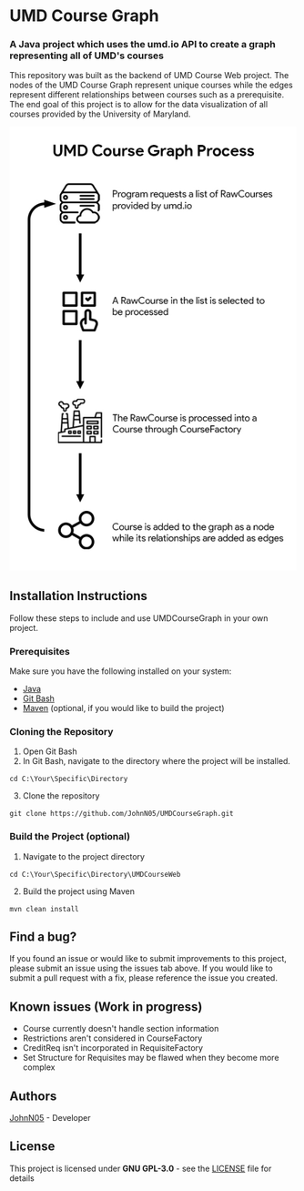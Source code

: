 # UMD Course Graph 
### A Java  project which uses the umd.io API to create a graph representing all of UMD's courses


This repository was built as the backend of UMD Course Web project.  The nodes of the UMD Course Graph represent unique courses while the edges represent different relationships between courses such as a prerequisite.  The end goal of this project is to allow for the data visualization of all courses provided by the University of Maryland.

![Diagram1](images/umdcoursegraph-diagram-1.jpg)

## Installation Instructions

Follow these steps to include and use UMDCourseGraph in your own project.

### Prerequisites

Make sure you have the following installed on your system:
* [Java](https://www.java.com/en/download/)
* [Git Bash](https://git-scm.com/downloads)
* [Maven](https://maven.apache.org/download.cgi) (optional, if you would like to build the project)


### Cloning the Repository

1. Open Git Bash
2. In Git Bash, navigate to the directory where the project will be installed.
```
cd C:\Your\Specific\Directory
```
3. Clone the repository
```
git clone https://github.com/JohnN05/UMDCourseGraph.git
```

### Build the Project (optional)

1. Navigate to the project directory
```
cd C:\Your\Specific\Directory\UMDCourseWeb
```
2. Build the project using Maven
```
mvn clean install
```

## Find a bug?

If you found an issue or would like to submit improvements to this project, please submit an issue using the issues tab above.  If you would like to submit a pull request with a fix, please reference the issue you created.

## Known issues (Work in progress)
* Course currently doesn't handle section information
* Restrictions aren't considered in CourseFactory
* CreditReq isn't incorporated in RequisiteFactory
* Set Structure for Requisites may be flawed when they become more complex

## Authors

[JohnN05](https://github.com/JohnN05) - Developer

## License

This project is licensed under **GNU GPL-3.0** - see the [LICENSE](LICENSE) file for details